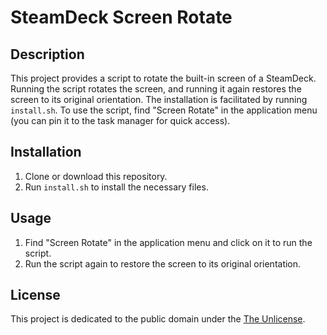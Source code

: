 # SteamDeck Screen Rotate

## Description
This project provides a script to rotate the built-in screen of a SteamDeck. Running the script rotates the screen, and running it again restores the screen to its original orientation. The installation is facilitated by running `install.sh`. To use the script, find "Screen Rotate" in the application menu (you can pin it to the task manager for quick access).

## Installation
1. Clone or download this repository.
2. Run `install.sh` to install the necessary files.

## Usage
1. Find "Screen Rotate" in the application menu and click on it to run the script.
2. Run the script again to restore the screen to its original orientation.

## License
This project is dedicated to the public domain under the [The Unlicense](LICENSE).
